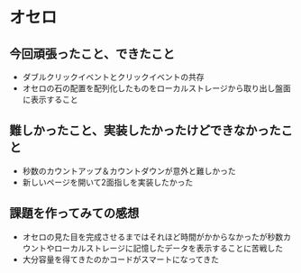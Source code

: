 <!-- readme.md -->
# オセロ
## 今回頑張ったこと、できたこと
- ダブルクリックイベントとクリックイベントの共存
- オセロの石の配置を配列化したものをローカルストレージから取り出し盤面に表示すること

## 難しかったこと、実装したかったけどできなかったこと
- 秒数のカウントアップ＆カウントダウンが意外と難しかった
- 新しいページを開いて2面指しを実装したかった

## 課題を作ってみての感想
- オセロの見た目を完成させるまではそれほど時間がかからなかったが秒数カウントやローカルストレージに記憶したデータを表示することに苦戦した
- 大分容量を得てきたのかコードがスマートになってきた